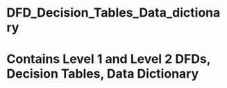 # DFD_Decision_Tables_Data_dictionary
# Contains Level 1 and Level 2 DFDs, Decision Tables, Data Dictionary
